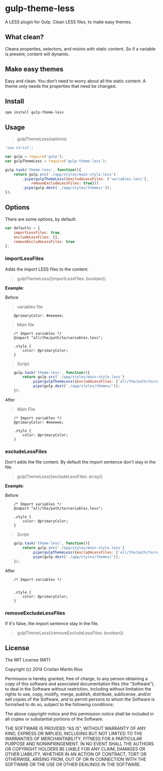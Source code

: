 gulp-theme-less
===============

A LESS plugin for Gulp. Clean LESS files, to make easy themes.

## What clean?

Cleans properties, selectors, and mixins with static content. So if a variable is present, content will dynamic.

## Make easy themes

Easy and clean. You don't need to worry about all the static content. A theme only needs the properties that need be changed.

## Install

```
npm install gulp-theme-less
```

## Usage

> gulpThemeLess(options)

```javascript
'use strict';

var gulp = require('gulp');
var gulpThemeLess = require('gulp-theme-less');

gulp.task('theme-less', function(){
    return gulp.src('./app/styles/main-style.less')
        .pipe(gulpThemeLess({excludeLessFiles: ['variables.less'],
            removeExcludeLessFiles: true}))
        .pipe(gulp.dest('./app/styles/themes/'));
});
```

## Options

There are some options, by default:

```javascript
var defaults = {
    importLessFiles: true,
    excludeLessFiles: [],
    removeExcludeLessFiles: true
};
```

### importLessFiles

Adds the import LESS files to the content.

> gulpThemeLess({importLessFiles: boolean})

**Example**:

Before

> variables file

```less
    @primaryColor: #eeeeee;
```

> Main file

```less
    /* Import variables */
    @import "all/the/path/to/variables.less";

    .style {
        color: @primaryColor;
    }
```

> Script

```javascript
    gulp.task('theme-less', function(){
        return gulp.src('./app/styles/main-style.less')
            .pipe(gulpThemeLess({excludeLessFiles: ['all/the/path/to/variables.less']}))
            .pipe(gulp.dest('./app/styles/themes/'));
    });
```

After

> Main File

```less
    /* Import variables */
    @primaryColor: #eeeeee;

    .style {
        color: @primaryColor;
    }
```

### excludeLessFiles

Don't adds the file content. By default the import sentence don't stay in the file.

> gulpThemeLess({excludeLessFiles: array})

**Example**:

Before

```less
    /* Import variables */
    @import "all/the/path/to/variables.less";

    .style {
        color: @primaryColor;
    }
```

> Script

```javascript
    gulp.task('theme-less', function(){
        return gulp.src('./app/styles/main-style.less')
            .pipe(gulpThemeLess({excludeLessFiles: ['all/the/path/to/variables.less']}))
            .pipe(gulp.dest('./app/styles/themes/'));
    });
```

After

```less
    /* Import variables */


    .style {
        color: @primaryColor;
    }
```

### removeExcludeLessFiles

If it's false, the import sentence stay in the file.

> gulpThemeLess({removeExcludeLessFiles: boolean})

## License

The MIT License (MIT)

Copyright (c) 2014 Cristian Martín Rios

Permission is hereby granted, free of charge, to any person obtaining a copy
of this software and associated documentation files (the "Software"), to deal
in the Software without restriction, including without limitation the rights
to use, copy, modify, merge, publish, distribute, sublicense, and/or sell
copies of the Software, and to permit persons to whom the Software is
furnished to do so, subject to the following conditions:

The above copyright notice and this permission notice shall be included in all
copies or substantial portions of the Software.

THE SOFTWARE IS PROVIDED "AS IS", WITHOUT WARRANTY OF ANY KIND, EXPRESS OR
IMPLIED, INCLUDING BUT NOT LIMITED TO THE WARRANTIES OF MERCHANTABILITY,
FITNESS FOR A PARTICULAR PURPOSE AND NONINFRINGEMENT. IN NO EVENT SHALL THE
AUTHORS OR COPYRIGHT HOLDERS BE LIABLE FOR ANY CLAIM, DAMAGES OR OTHER
LIABILITY, WHETHER IN AN ACTION OF CONTRACT, TORT OR OTHERWISE, ARISING FROM,
OUT OF OR IN CONNECTION WITH THE SOFTWARE OR THE USE OR OTHER DEALINGS IN THE
SOFTWARE.